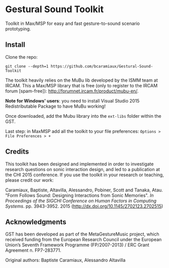 # Gestural Sound Toolkit

Toolkit in Max/MSP for easy and fast gesture-to-sound scenario prototyping. 

## Install

Clone the repo:
```
git clone --depth=1 https://github.com/bcaramiaux/Gestural-Sound-Toolkit 
```

The toolkit heavily relies on the MuBu lib developed by the ISMM team at IRCAM. This a Max/MSP library that is free (only to register to the IRCAM forum [spam-free]): http://forumnet.ircam.fr/product/mubu-en/. 

**Note for Windows' users**: you need to install Visual Studio 2015 Redistributable Package to have MuBu working! 

Once downloaded, add the Mubu library into the `ext-libs` folder within the GST.

Last step: in MaxMSP add all the toolkit to your file preferences: `Options > File Preferences > +`


## Credits

This toolkit has been designed and implemented in order to investigate research questions on sonic interaction design, and led to a publication at the CHI 2015 conference. If you use the toolkit in your research or teaching, please credit our work:

Caramiaux, Baptiste, Altavilla, Alessandro, Pobiner, Scott and Tanaka, Atau. "Form Follows Sound: Designing Interactions from Sonic Memories". _In Proceedings of the SIGCHI Conference on Human Factors in Computing Systems_. pp. 3943-3952. 2015 (http://dx.doi.org/10.1145/2702123.2702515)

## Acknowledgments

GST has been developed as part of the MetaGestureMusic project, which received funding from the European Research Council under the European Union’s Seventh Framework Programme (FP/2007-2013) / ERC Grant Agreement n. FP7-283771.

Original authors: Baptiste Caramiaux, Alessandro Altavilla

